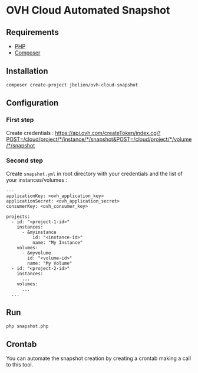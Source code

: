 # OVH Cloud Automated Snapshot

## Requirements

* [PHP](https://www.php.net/)
* [Composer](https://getcomposer.org/)

## Installation

```
composer create-project jbelien/ovh-cloud-snapshot
```

## Configuration

### First step

Create credentials :
https://api.ovh.com/createToken/index.cgi?POST=/cloud/project/*/instance/*/snapshot&POST=/cloud/project/*/volume/*/snapshot

### Second step

Create `snapshot.yml` in root directory with your credentials and the list of your instances/volumes :

```
---
applicationKey: <ovh_application_key>
applicationSecret: <ovh_application_secret>
consumerKey: <ovh_consumer_key>

projects:
  - id: "<project-1-id>"
    instances:
      - &myinstance
          id: "<instance-id>"
          name: "My Instance"
    volumes:
      - &myvolume
        id: "<volume-id>"
        name: "My Volume"
  - id: "<project-2-id>"
    instances:
      ...
    volumes:
      ...
  ...
```

## Run

`php snapshot.php`

## Crontab

You can automate the snapshot creation by creating a crontab making a call to this tool.
